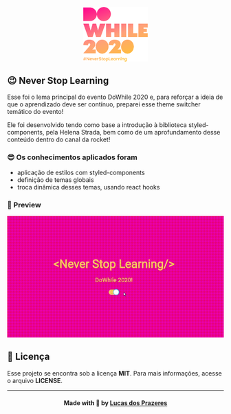 <div align="center "><img src=".github/dw.svg" width="150"/></div>

## :wink: Never Stop Learning

Esse foi o lema principal do evento DoWhile 2020 e, para reforçar a ideia de que o aprendizado deve ser contínuo, preparei esse theme switcher temático do evento!

Ele foi desenvolvido tendo como base a introdução à biblioteca styled-components, pela Helena Strada, bem como de um aprofundamento desse conteúdo dentro do canal da rocket!

### :sunglasses: Os conhecimentos aplicados foram

- aplicação de estilos com styled-components
- definição de temas globais
- troca dinâmica desses temas, usando react hooks

### :exploding_head: Preview

<div align="center"><img src=".github/neverstoplearning.gif" width="550"/></div>

## 📝 Licença
Esse projeto se encontra sob a licença **MIT**. Para mais informações, acesse o arquivo **LICENSE**.

<hr />

<h4 align=center>Made with 💜 by <a href="https://www.linkedin.com/in/lucas-prazeres/">Lucas dos Prazeres</a></h4>